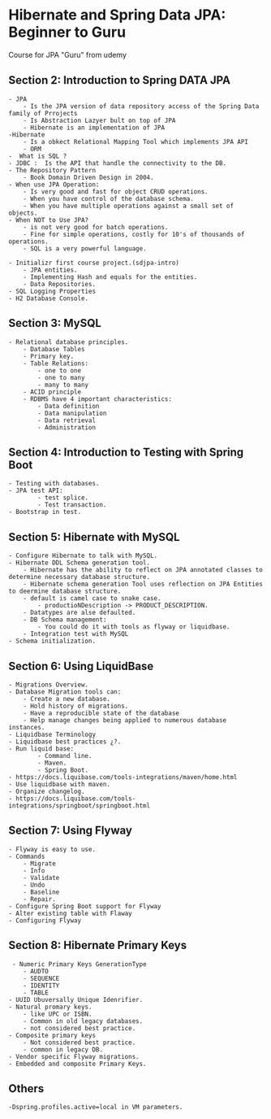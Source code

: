 # Hibernate and Spring Data JPA: Beginner to Guru

Course for JPA "Guru" from udemy

## Section 2: Introduction to Spring DATA JPA

    - JPA
        - Is the JPA version of data repository access of the Spring Data family of Prrojects
        - Is Abstraction Lazyer bult on top of JPA
        - Hibernate is an implementation of JPA
    -Hibernate
        - Is a obkect Relational Mapping Tool which implements JPA API
        - ORM 
    -  What is SQL ?
    - JDBC :  Is the API that handle the connectivity to the DB.
    - The Repository Pattern
        - Book Domain Driven Design in 2004.
    - When use JPA Operation:
        - Is very good and fast for object CRUD operations.
        - When you have control of the database schema.
        - When you have multiple operations against a small set of objects.
    - When NOT to Use JPA?
        - is not very good for batch operations.
        - Fine for simple operations, costly for 10's of thousands of operations.
        - SQL is a very powerful language.
        
    - Initializr first course project.(sdjpa-intro)
        - JPA entities.
        - Implementing Hash and equals for the entities.
        - Data Repositories.
    - SQL Logging Properties
    - H2 Database Console.

## Section 3: MySQL

    - Relational database principles.
        - Database Tables
        - Primary key.
        - Table Relations:
            - one to one
            - one to many
            - many to many
        - ACID principle
        - RDBMS have 4 important characteristics:
            - Data definition
            - Data manipulation
            - Data retrieval
            - Administration

## Section 4: Introduction to Testing with Spring Boot

    - Testing with databases.
    - JPA test API:
            - test splice. 
            - Test transaction.
    - Bootstrap in test.

## Section 5: Hibernate with MySQL

    - Configure Hibernate to talk with MySQL.
    - Hibernate DDL Schema generation tool.
        - Hibernate has the ability to reflect on JPA annotated classes to determine necessary database structure.
        - Hibernate schema generation Tool uses reflection on JPA Entities to deermine database structure.
        - default is camel case to snake case.
            - productioNDescription -> PRODUCT_DESCRIPTION.
        - Datatypes are alse defaulted.
        - DB Schema management:
            - You could do it with tools as flyway or liquidbase.
        - Integration test with MySQL
    - Schema initialization.

## Section 6: Using LiquidBase

    - Migrations Overview.
    - Database Migration tools can:
        - Create a new database.
        - Hold history of migrations.
        - Have a reproducible state of the database
        - Help manage changes being applied to numerous database instances.
    - Liquidbase Terminology
    - Liquidbase best practices ¿?.
    - Run liquid base:
            - Command line.
            - Maven.
            - Spring Boot.
    - https://docs.liquibase.com/tools-integrations/maven/home.html
    - Use liquidbase with maven.
    - Organize changelog.
    - https://docs.liquibase.com/tools-integrations/springboot/springboot.html

## Section 7: Using Flyway
    - Flyway is easy to use.
    - Commands
        - Migrate
        - Info
        - Validate
        - Undo
        - Baseline
        - Repair.
    - Configure Spring Boot support for Flyway
    - Alter existing table with Flaway
    - Configuring Flyway

## Section 8: Hibernate Primary Keys
     - Numeric Primary Keys GenerationType
        - AUDTO 
        - SEQUENCE 
        - IDENTITY  
        - TABLE
    - UUID Ubuversally Unique Idenrifier.
    - Natural promary keys.
        - like UPC or ISBN.
        - Common in old legacy databases.
        - not considered best practice.
    - Composite primary keys
        - Not considered best practice.
        - common in legacy DB.
    - Vendor specific Flyway migrations.
    - Embedded and composite Primary Keys.

## Others
    -Dspring.profiles.active=local in VM parameters.
    
